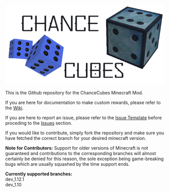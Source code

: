 ![ChanceCubes Logo](../ChanceCubesLogo.png)

This is the Github repository for the ChanceCubes Minecraft Mod.

If you are here for documentation to make custom rewards, please refer to the [Wiki](http://github.com/wyldmods/chancecubes/wiki).

If you are here to report an issue, please refer to the [Issue Template](IssueTemplate.md) before proceding to the [Issues](http://github.com/wyldmods/chancecubes/issues) section.

If you would like to contribute, simply fork the repository and make sure you have fetched the correct branch for your desired minecraft version.

**Note for Contributors:** Support for older versions of Minecraft is not guaranteed and contributions to the corresponding branches will almost certainly be denied for this reason, the sole exception being game-breaking bugs which are usually squashed by the time support ends.

**Currently supported branches:**\
dev_1.12.1\
dev_1.10

